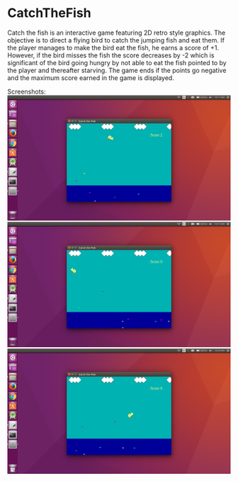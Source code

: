 # CatchTheFish

Catch the fish is an interactive game featuring 2D retro style graphics. The
objective is to direct a flying bird to catch the jumping fish and eat them. If the player manages to
make the bird eat the fish, he earns a score of +1. However, if the bird misses the fish the score
decreases by -2 which is significant of the bird going hungry by not able to eat the fish pointed to
by the player and thereafter starving. The game ends if the points go negative and the maximum
score earned in the game is displayed.

Screenshots: 
![alt text](https://raw.githubusercontent.com/kirankn8/CatchTheFish/master/snapshots/Screenshot%20from%202016-11-20%2010-17-33.png)
![alt text](https://raw.githubusercontent.com/kirankn8/CatchTheFish/master/snapshots/Screenshot%20from%202016-11-20%2010-17-54.png)
![alt text](https://raw.githubusercontent.com/kirankn8/CatchTheFish/master/snapshots/Screenshot%20from%202016-11-20%2010-20-11.png)

